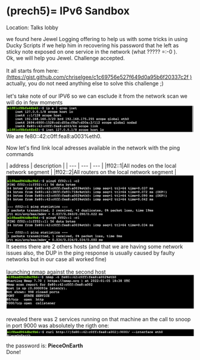 (prech5)=
IPv6 Sandbox
==================

Location: Talks lobby

we found here Jewel Logging offering to help us with some tricks in using Ducky Scripts if we help him in recovering his password
that he left as sticky note exposed on one service in the network (what ????? =:-0 ).
<br/>
Ok, we will help you Jewel. Challenge accepted.  
<br/>It all starts from here:  
[(https://gist.github.com/chriselgee/c1c69756e527f649d0a95b6f20337c2f
)](https://gist.github.com/chriselgee/c1c69756e527f649d0a95b6f20337c2f)
<br/>actually, you do not need anything else to solve this challenge ;)
<br/>
<br/>
let's take note of our IPV6 so we can esclude it from the network scan we will do in few moments
![ip1](images/ipv6-1.png)
<br/>
We are fe80::42:c0ff:fea8:a003%eth0.
<br/>

Now let's find link local adresses available in the network with the ping commands

| address | description | 
| --- | --- | --- |
|ff02::1|All nodes on the local network segment |
|ff02::2|All routers on the local network segment |
![ip2](images/ipv6-2.png)
<br/>
It seems there are 2 others hosts (and that we are having some network issues also,
the DUP in the ping response is usually caused by faulty networks but in our case all worked fine)
<br/><br/>
launching nmap against the second host
![ip3](images/ipv6-3.png)
<br/><br/>
revealed there was 2 services running on that machine an the call to snoop in port 9000 was absolutely the rigth one:  
![ip4](images/ipv6-4.png)

the password is: **PieceOnEarth** <br>
Done!
